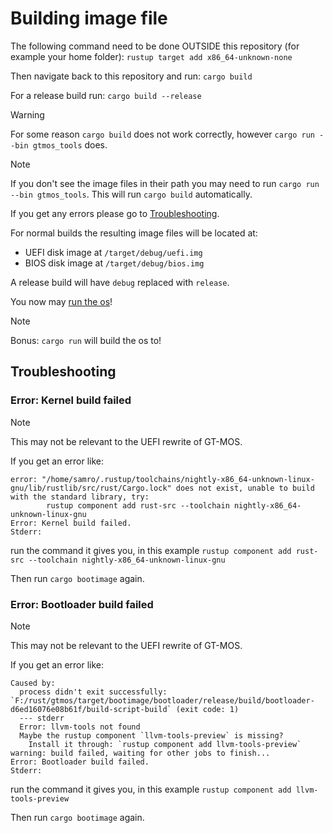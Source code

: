 # Building image file

The following command need to be done OUTSIDE this repository (for example your home folder):
`rustup target add x86_64-unknown-none`

Then navigate back to this repository and run:
`cargo build`

For a release build run:
`cargo build --release`

> [!WARNING]
> For some reason `cargo build` does not work correctly, however `cargo run --bin gtmos_tools` does.

> [!NOTE]
> If you don't see the image files in their path you may need to run `cargo run --bin gtmos_tools`. This will run `cargo build` automatically.

If you get any errors please go to [Troubleshooting](#troubleshooting).

For normal builds the resulting image files will be located at:

* UEFI disk image at `/target/debug/uefi.img`
* BIOS disk image at `/target/debug/bios.img`

A release build will have `debug` replaced with `release`.

You now may [run the os](./running.md)!

> [!NOTE]
> Bonus: `cargo run` will build the os to!

## Troubleshooting

### Error: Kernel build failed

> [!NOTE]
> This may not be relevant to the UEFI rewrite of GT-MOS.

If you get an error like:

```text
error: "/home/samro/.rustup/toolchains/nightly-x86_64-unknown-linux-gnu/lib/rustlib/src/rust/Cargo.lock" does not exist, unable to build with the standard library, try:
        rustup component add rust-src --toolchain nightly-x86_64-unknown-linux-gnu
Error: Kernel build failed.
Stderr:
```

run the command it gives you, in this example `rustup component add rust-src --toolchain nightly-x86_64-unknown-linux-gnu`

Then run `cargo bootimage` again.

### Error: Bootloader build failed

> [!NOTE]
> This may not be relevant to the UEFI rewrite of GT-MOS.

If you get an error like:

```text
Caused by:
  process didn't exit successfully: `F:/rust/gtmos/target/bootimage/bootloader/release/build/bootloader-d6ed16076e08b61f/build-script-build` (exit code: 1)
  --- stderr
  Error: llvm-tools not found
  Maybe the rustup component `llvm-tools-preview` is missing?
    Install it through: `rustup component add llvm-tools-preview`
warning: build failed, waiting for other jobs to finish...
Error: Bootloader build failed.
Stderr:
```

run the command it gives you, in this example `rustup component add llvm-tools-preview`

Then run `cargo bootimage` again.
